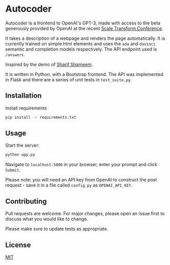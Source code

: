 # Autocoder

Autocoder is a frontend to OpenAI's GPT-3, made with access to the beta generously provided by OpenAI at the recent [Scale Transform Conference](https://scale.com/events/transform). 

It takes a description of a webpage and renders the page automatically. It is currently trained on simple html elements and uses the ```ada``` and ```davinci``` semantic and completion models respectively. The API endpoint used is ```/answers```.

Inspired by the demo of [Sharif Shameem](https://twitter.com/sharifshameem).

It is written in Python, with a Bootstrap frontend. The API was implemented in Flask and there are a series of unit tests in ```test_suite.py```.

## Installation

Install requirements

```bash
pip install -r requirements.txt
```

## Usage

Start the server:

```python
python app.py
```
Navigate to ```localhost:5000``` in your browser, enter your prompt and click ```Submit```.

Please note: you will need an API key from OpenAI to construct the post request - save it in a file called ```config.py``` as ```OPENAI_API_KEY```.

## Contributing
Pull requests are welcome. For major changes, please open an issue first to discuss what you would like to change.

Please make sure to update tests as appropriate.

## License
[MIT](https://choosealicense.com/licenses/mit/)
